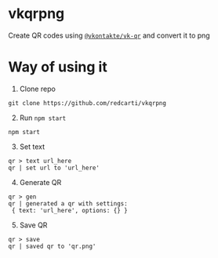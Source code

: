 # vkqrpng

Create QR codes using [`@vkontakte/vk-qr`](https://github.com/vkcom/vk-qr) and convert it to png

# Way of using it

1. Clone repo
```console
git clone https://github.com/redcarti/vkqrpng
```

2. Run `npm start`
```console
npm start
```

3. Set text
```console
qr > text url_here
qr | set url to 'url_here'
```

4. Generate QR
```console
qr > gen
qr | generated a qr with settings:
 { text: 'url_here', options: {} }
```

5. Save QR
```console
qr > save
qr | saved qr to 'qr.png'
```